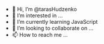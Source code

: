 - 👋 Hi, I’m @tarasHudzenko
- 👀 I’m interested in ...
- 🌱 I’m currently learning JavaScript
- 💞️ I’m looking to collaborate on ...
- 📫 How to reach me ...

<!---
tarasHudzenko/tarasHudzenko is a ✨ special ✨ repository because its `README.md` (this file) appears on your GitHub profile.
You can click the Preview link to take a look at your changes.
--->
